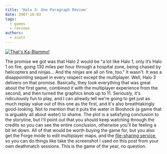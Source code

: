```yaml
---
title: 'Halo 3: One Paragraph Review'
date: 2007-10-03
tags:
  - games
  - reviews
authors:
  - scott
---
```


[![That's Ka-Blammo!](/images/1475470860_9f3e10edde.jpg)](http://www.flickr.com/photos/spaceninja/1475470860/)

The promise we got was that Halo 2 would be "a lot like Halo 1, only it’s Halo 1 on fire, going 130 miles per hour through a hospital zone, being chased by helicopters and ninjas… And the ninjas are all on fire, too." It wasn't. It was a disappointing sequel in every respect except the multiplayer. Well, Halo 3 delivers on that promise. Basically, they took everything that was great about the first game, combined it with the multiplayer experience from the second, and then turned the graphics knob up to 11. Seriously, it's ridiculously fun to play, and I can already tell we're going to get just as much replay value out of this one as the first, and it's also breathtakingly good-looking. Not to mention that it puts the water in Bioshock (a game that is arguably all about water) to shame. The plot is a satisfying conclusion to the storyline, but I'll point out that you should keep watching through the credits so you can see the entire conclusion, otherwise you'll be feeling a bit let down. All of that would be worth buying the game for, but you also get the Forge mode to edit multiplayer maps, and the [file-sharing service](http://www.bungie.net/Stats/Halo3/default.aspx?player=Obeso), so you can do things like take the screenshot I used on this post from your own deathmatch sessions. This is the game of the year, no question.
